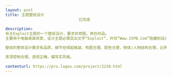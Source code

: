 ```yaml
---                
layout: post       
title: 主题壁纸设计
                                已完成
           
description: 
有关Exploit主题的一个壁纸设计，要求非修图，原创作品。
主要用于电脑桌面背景，设计主题必需突出文字“Exploit”，并将“Www.15PB.Com”隐藏到设计元素中去。

壁纸的整体设计要求有品质，细节经得起推敲，构图合理、配色合理，物体/人物结构合理，比例正确。

景深控制合理，透视正确，偏写实风格。
     
contenturl: https://pro.lagou.com/project/2230.html      
---                 
```

